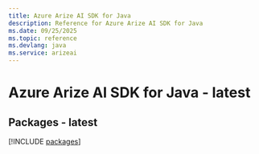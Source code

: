```yaml
---
title: Azure Arize AI SDK for Java
description: Reference for Azure Arize AI SDK for Java
ms.date: 09/25/2025
ms.topic: reference
ms.devlang: java
ms.service: arizeai
---
```

# Azure Arize AI SDK for Java - latest
## Packages - latest
[!INCLUDE [packages](arize-ai-index.md)]